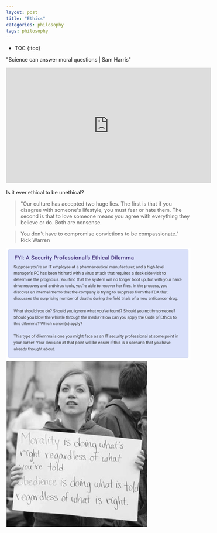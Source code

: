 ```yaml
---
layout: post
title: "Ethics"
categories: philosophy
tags: philosophy
---
```


* TOC
{:toc}

"Science can answer moral questions | Sam Harris"
<iframe width="560" height="315" src="https://www.youtube-nocookie.com/embed/Hj9oB4zpHww" title="YouTube video player" frameborder="0" allow="accelerometer; autoplay; clipboard-write; encrypted-media; gyroscope; picture-in-picture; web-share" allowfullscreen></iframe>



Is it ever ethical to be unethical?

> "Our culture has accepted two huge lies. The first is that if you disagree with someone's lifestyle, you must fear or hate them. The second is that to love someone means you agree with everything they believe or do. Both are nonsense.

> You don't have to compromise convictions to be compassionate."
> Rick Warren

<img src="https://github.com/sif/sif/raw/main/files/post_files/dilemma.png" />

<img src="https://github.com/sif/sif/raw/main/files/post_files/559304_420424357995452_1923505868_n.jpg" />


